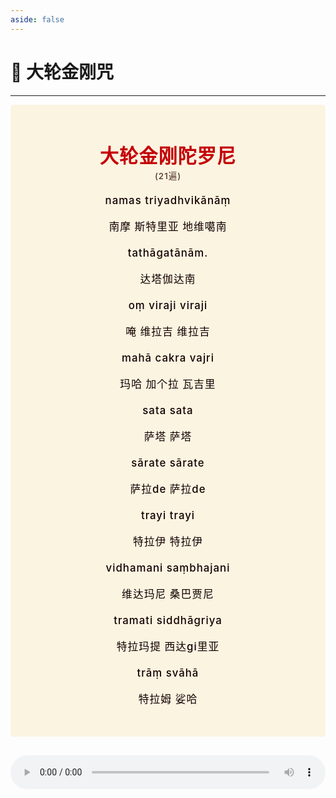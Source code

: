 ```yaml
---
aside: false
---
```


# 📿 大轮金刚咒

----

<style>
.vp-doc p {
    margin: 5px 0;
}

.mantra-box {
  margin: 2px 0 !important;
  text-align: center;
  background-color: #FBF4E1;
  padding: 10px;
  border-radius: 5px;
  font-size: 1.2em;
  line-height: 1.5;
  font-weight: 500;
  color: #140000;
  /* font-family: KaiTi, "楷体", "楷体_GB2312", STKaiti, "华文楷体", serif; */
  letter-spacing: 0.06em;
  padding: 1.8em;
}

.mantra-title {
 text-align: center;
 font-size: 1.8em;
 font-weight: 1000;
 color: #C40007;
 margin-top: 30px;
 margin-bottom: 10px;
}

.mantra-space {
 height: 0.8em;
}

.mantra-times {
 color: #513027;
 font-size: 0.8em;
 margin-top: -0.8em;
 margin-bottom: 0.8em;
}

.mantra-important {
 color: #6F2AA9;
}
</style>




<div class="mantra-box">

<div class="mantra-title" style="font-size: 1.8em;">
大轮金刚陀罗尼
</div>

<div class="mantra-times">(21遍)</div>


namas triyadhvikānāṃ 

南摩 斯特里亚 地维噶南 

tathāgatānām. 

达塔伽达南 

oṃ viraji viraji 

唵 维拉吉 维拉吉 

mahā cakra vajri

玛哈 加个拉 瓦吉里 

sata sata 

萨塔 萨塔 

sārate sārate

萨拉de 萨拉de  

trayi trayi 

特拉伊 特拉伊

vidhamani saṃbhajani 

维达玛尼 桑巴贾尼 

tramati siddhāgriya

特拉玛提 西达gi里亚 

trāṃ  svāhā

特拉姆  娑哈

</div>

<audio controls loop style="width: 100%; margin: 2em 0;">
  <source src="https://raw.githubusercontent.com/GeekEast/public-media-files/main/audio/dalunjingangtuoluoni.mp3" type="audio/mpeg">
Your browser does not support the audio element.
</audio>





